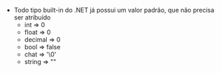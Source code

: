 - Todo tipo built-in do .NET já possui um valor padrão, que não precisa ser atribuído
	- int => 0
	- float => 0
	- decimal => 0
	- bool => false
	- chat => '\0'
	- string => ""